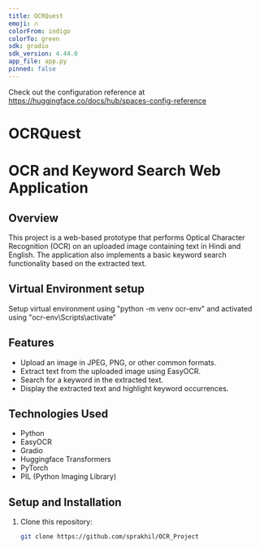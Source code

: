 ```yaml
---
title: OCRQuest
emoji: 🔥
colorFrom: indigo
colorTo: green
sdk: gradio
sdk_version: 4.44.0
app_file: app.py
pinned: false
---
```

Check out the configuration reference at https://huggingface.co/docs/hub/spaces-config-reference

# OCRQuest

# OCR and Keyword Search Web Application

## Overview
This project is a web-based prototype that performs Optical Character Recognition (OCR) on an uploaded image containing text in Hindi and English. The application also implements a basic keyword search functionality based on the extracted text.

## Virtual Environment setup
Setup virtual environment using "python -m venv ocr-env"
and activated using "ocr-env\Scripts\activate"

## Features
- Upload an image in JPEG, PNG, or other common formats.
- Extract text from the uploaded image using EasyOCR.
- Search for a keyword in the extracted text.
- Display the extracted text and highlight keyword occurrences.

## Technologies Used
- Python
- EasyOCR
- Gradio
- Huggingface Transformers
- PyTorch
- PIL (Python Imaging Library)

## Setup and Installation

1. Clone this repository:
   ```bash
   git clone https://github.com/sprakhil/OCR_Project
